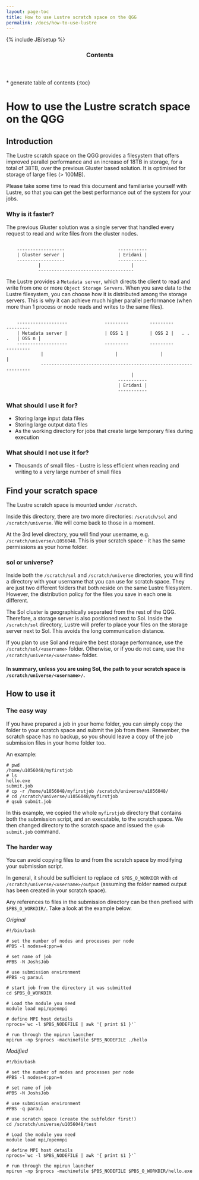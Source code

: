 ```yaml
---
layout: page-toc
title: How to use Lustre scratch space on the QGG
permalink: /docs/how-to-use-lustre
---
```


{% include JB/setup %}

<div class="row">
<div class="col-md-2">
<section id="table-of-contents" class="toc">
<header>
<h3>Contents</h3>
</header>
<div id="drawer" markdown="1">
* generate table of contents
{:toc}
</div>
</section>
</div>
<div class="col-md-10" markdown="1">

# How to use the Lustre scratch space on the QGG

## Introduction

The Lustre scratch space on the QGG provides a filesystem that offers improved parallel performance and an increase of 18TB in storage, for a total of 38TB, over the previous Gluster based solution. It is optimised for storage of large files (> 100MB).

Please take some time to read this document and familiarise yourself with Lustre, so that you can get the best performance out of the system for your jobs.

### Why is it faster?

The previous Gluster solution was a single server that handled every request to read and write files from the cluster nodes.

```

    ------------------                    -----------
    | Gluster server |                    | Eridani |
    ------------------                    -----------
            |                                  |
            ------------------------------------

```

The Lustre provides a `Metadata server`, which directs the client to read and write from one or more `Object Storage Servers`. When you save data to the Lustre filesystem, you can choose how it is distributed among the storage servers. This is why it can achieve much higher parallel performance (when more than 1 process or node reads and writes to the same files).

```

    -------------------              ---------        ---------           ---------
    | Metadata server |              | OSS 1 |        | OSS 2 |   . . .   | OSS n |
    -------------------              ---------        ---------           ---------
             |                           |                |                   |
             ------------------------------------------------------------------
                                               |
                                          -----------
                                          | Eridani |
                                          -----------
```

### What should I use it for?

- Storing large input data files
- Storing large output data files
- As the working directory for jobs that create large temporary files during execution

### What should I not use it for?

- Thousands of small files - Lustre is less efficient when reading and writing to a very large number of small files

## Find your scratch space

The Lustre scratch space is mounted under `/scratch`.

Inside this directory, there are two more directories: `/scratch/sol` and `/scratch/universe`. We will come back to those in a moment.

At the 3rd level directory, you will find your username, e.g. `/scratch/universe/u1056048`. This is your scratch space - it has the same permissions as your home folder.

### sol or universe?

Inside both the `/scratch/sol` and `/scratch/universe` directories, you will find a directory with your username that you can use for scratch space. They are just two different folders that both reside on the same Lustre filesystem. However, the distribution policy for the files you save in each one is different.

The Sol cluster is geographically separated from the rest of the QGG. Therefore, a storage server is also positioned next to Sol. Inside the `/scratch/sol` directory, Lustre will prefer to place your files on the storage server next to Sol. This avoids the long communication distance.

If you plan to use Sol and require the best storage performance, use the `/scratch/sol/<username>` folder. Otherwise, or if you do not care, use the `/scratch/universe/<username>` folder.

#### In summary, unless you are using Sol, the path to your scratch space is `/scratch/universe/<username>/`.


## How to use it

### The easy way

If you have prepared a job in your home folder, you can simply copy the folder to your scratch space and submit the job from there. Remember, the scratch space has no backup, so you should leave a copy of the job submission files in your home folder too.

An example:

```
# pwd
/home/u1056048/myfirstjob
# ls
hello.exe
submit.job
# cp -r /home/u1056048/myfirstjob /scratch/universe/u1056048/
# cd /scratch/universe/u1056048/myfirstjob
# qsub submit.job
```
In this example, we copied the whole `myfirstjob` directory that contains both the submission script, and an executable, to the scratch space. We then changed directory to the scratch space and issued the `qsub submit.job` command.

### The harder way

You can avoid copying files to and from the scratch space by modifying your submission script.

In general, it should be sufficient to replace `cd $PBS_O_WORKDIR` with `cd /scratch/universe/<username>/output` (assuming the folder named output has been created in your scratch space).

Any references to files in the submission directory can be then prefixed with `$PBS_O_WORKDIR/`. Take a look at the example below.

*Original*

```
#!/bin/bash

# set the number of nodes and processes per node
#PBS -l nodes=4:ppn=4

# set name of job
#PBS -N JoshsJob

# use submission environment
#PBS -q paraul

# start job from the directory it was submitted
cd $PBS_O_WORKDIR

# Load the module you need
module load mpi/openmpi

# define MPI host details
nprocs=`wc -l $PBS_NODEFILE | awk '{ print $1 }'`

# run through the mpirun launcher
mpirun -np $nprocs -machinefile $PBS_NODEFILE ./hello
```

*Modified*

```
#!/bin/bash

# set the number of nodes and processes per node
#PBS -l nodes=4:ppn=4

# set name of job
#PBS -N JoshsJob

# use submission environment
#PBS -q paraul

# use scratch space (create the subfolder first!)
cd /scratch/universe/u1056048/test

# Load the module you need
module load mpi/openmpi

# define MPI host details
nprocs=`wc -l $PBS_NODEFILE | awk '{ print $1 }'`

# run through the mpirun launcher
mpirun -np $nprocs -machinefile $PBS_NODEFILE $PBS_O_WORKDIR/hello.exe

```

</div>
</div>